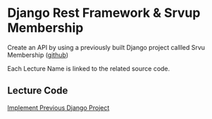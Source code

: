 Django Rest Framework & Srvup Membership
=========

Create an API by using a previously built Django project callled Srvu Membership ([github](https://github.com/codingforentrepreneurs/srvup-membership))


Each Lecture Name is linked to the related source code.

## Lecture Code
[Implement Previous Django Project](../../tree/a80a4cbc6b82b1d0d08a3438f0b31a95f1ccdab5)







